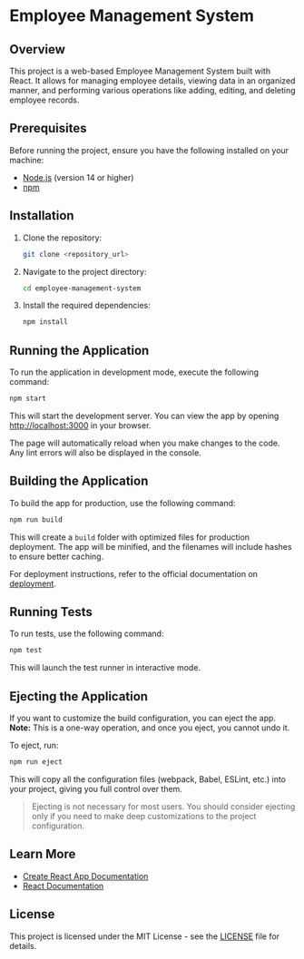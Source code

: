 
# Employee Management System

## Overview

This project is a web-based Employee Management System built with React. It allows for managing employee details, viewing data in an organized manner, and performing various operations like adding, editing, and deleting employee records.

## Prerequisites

Before running the project, ensure you have the following installed on your machine:

- [Node.js](https://nodejs.org/) (version 14 or higher)
- [npm](https://www.npmjs.com/)

## Installation

1. Clone the repository:

   ```bash
   git clone <repository_url>
   ```

2. Navigate to the project directory:

   ```bash
   cd employee-management-system
   ```

3. Install the required dependencies:

   ```bash
   npm install
   ```

## Running the Application

To run the application in development mode, execute the following command:

```bash
npm start
```

This will start the development server. You can view the app by opening [http://localhost:3000](http://localhost:3000) in your browser.

The page will automatically reload when you make changes to the code. Any lint errors will also be displayed in the console.

## Building the Application

To build the app for production, use the following command:

```bash
npm run build
```

This will create a `build` folder with optimized files for production deployment. The app will be minified, and the filenames will include hashes to ensure better caching.

For deployment instructions, refer to the official documentation on [deployment](https://facebook.github.io/create-react-app/docs/deployment).

## Running Tests

To run tests, use the following command:

```bash
npm test
```

This will launch the test runner in interactive mode.

## Ejecting the Application

If you want to customize the build configuration, you can eject the app. **Note:** This is a one-way operation, and once you eject, you cannot undo it.

To eject, run:

```bash
npm run eject
```

This will copy all the configuration files (webpack, Babel, ESLint, etc.) into your project, giving you full control over them.

> Ejecting is not necessary for most users. You should consider ejecting only if you need to make deep customizations to the project configuration.

## Learn More

- [Create React App Documentation](https://facebook.github.io/create-react-app/docs/getting-started)
- [React Documentation](https://reactjs.org/)

## License

This project is licensed under the MIT License - see the [LICENSE](LICENSE) file for details.
